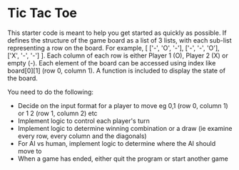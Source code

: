# Tic Tac Toe
This starter code is meant to help you get started as quickly as possible.
If defines the structure of the game board as a list of 3 lists, with each sub-list representing a row on the board.
For example, [ ['-', 'O', '-'], ['-', '-', 'O'], ['X', '-', '-'] ].
Each column of each row is either Player 1 (O), Player 2 (X) or empty (-).
Each element of the board can be accessed using index like board[0][1] (row 0, column 1).
A function is included to display the state of the board. 

You need to do the following:
- Decide on the input format for a player to move eg 0,1 (row 0, column 1) or 1 2 (row 1, column 2) etc
- Implement logic to control each player's turn
- Implement logic to determine winning combination or a draw (ie examine every row, every column and the diagonals)
- For AI vs human, implement logic to determine where the AI should move to
- When a game has ended, either quit the program or start another game
